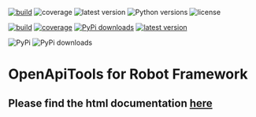 [![build](https://github.com/MarketSquare/robotframework-openapitools/actions/workflows/tests.yml/badge.svg)](https://github.com/MarketSquare/robotframework-openapitools/actions/workflows/unit-tests.yml)
![coverage](https://img.shields.io/codecov/c/github/MarketSquare/robotframework-openapitools/master)
![latest version](https://img.shields.io/pypi/v/robotframework-openapitools?label=version )
![Python versions](https://img.shields.io/pypi/pyversions/robotframework-openapitools)
![license](https://img.shields.io/pypi/l/robotframework-openapitools)

[![build](https://github.com/MarketSquare/robotframework-openapitools/actions/workflows/pythonapp.yml/badge.svg)](https://github.com/MarketSquare/robotframework-openapitools/actions/workflows/pythonapp.yml)
[![coverage](https://codecov.io/gh/MarketSquare/robotframework-openapitools/branch/master/graph/badge.svg)](https://codecov.io/gh/MarketSquare/robotframework-openapitools)
[![PyPi downloads](https://img.shields.io/pypi/dm/robotframework-openapitools)](https://pypi.python.org/pypi/robotframework-openapitools)
[![latest version](https://img.shields.io/pypi/v/robotframework-openapitools)](https://pypi.python.org/pypi/robotframework-openapitools)

![PyPi](https://img.shields.io/pypi/v/robotframework-openapitools?label=pypi%20package)
![PyPi downloads](https://img.shields.io/pypi/dm/robotframework-openapitools)

# OpenApiTools for Robot Framework

## Please find the html documentation [here](https://marketsquare.github.io/robotframework-openapitools)
